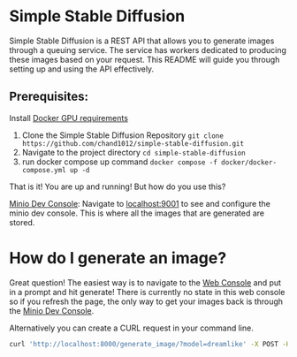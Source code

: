 # Simple Stable Diffusion
Simple Stable Diffusion is a REST API that allows you to generate images through a queuing service. The service has workers dedicated to producing these images based on your request. This README will guide you through setting up and using the API effectively.

## Prerequisites: 
Install [Docker GPU requirements](https://docs.docker.com/config/containers/resource_constraints/#gpu)

1. Clone the Simple Stable Diffusion Repository
`git clone https://github.com/chand1012/simple-stable-diffusion.git`
2. Navigate to the project directory
`cd simple-stable-diffusion`
3. run docker compose up command
`docker compose -f docker/docker-compose.yml up -d`

That is it! You are up and running! But how do you use this?

[Minio Dev Console](http://localhost:9001): Navigate to [localhost:9001](http://localhost:9001) to see and configure the minio dev console. This is where all the images that are generated are stored.

# How do I generate an image?
Great question! The easiest way is to navigate to the [Web Console](http://localhost:8000) and put in a prompt and hit generate! There is currently no state in this web console so if you refresh the page, the only way to get your images back is through the [Minio Dev Console](http://localhost:9001).

Alternatively you can create a CURL request in your command line.
```bash
curl 'http://localhost:8000/generate_image/?model=dreamlike' -X POST -H 'Content-Type: application/json' --data-raw '{"prompt":"a grungy woman with rainbow hair, travelling between dimensions, dynamic pose, happy, soft eyes and narrow chin, extreme bokeh, dainty figure, long hair straight down, torn kawaii shirt and baggy jeans, In style of by Jordan Grimmer and greg rutkowski, crisp lines and color, complex background, particles, lines, wind, concept art, sharp focus, vivid colors","negative_prompt":"cartoon, 3d, disfigured, bad art, deformed, poorly drawn, extra limbs, close up, b&w, weird colors, blurry, depth of field, missing fingers","add_trigger":true,"opts":{"guidance_scale":7.5,"height":512,"num_inference_steps":22,"width":512}}'
```
